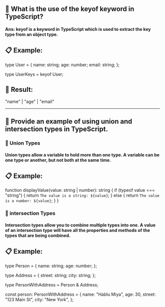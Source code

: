 ## 🔑 What is the use of the keyof keyword in TypeScript?
#### Ans: keyof is a keyword in TypeScript which is used to extract the key type from an object type.
## 📋 Example:
type User = {
  name: string;
  age: number;
  email: string;
};

type UserKeys = keyof User;

## 📝 Result:
"name" | "age" | "email"


---



## 🔑  Provide an example of using union and intersection types in TypeScript.

### 🔗 Union Types

#### Union types allow a variable to hold more than one type. A variable can be one type or another, but not both at the same time.

## 📋 Example:
function displayValue(value: string | number): string {
  if (typeof value === "string") {
    return `The value is a string: ${value}`;
  } else {
    return `The value is a number: ${value}`;
  }
}


### 🔗  intersection  Types

#### Intersection types allow you to combine multiple types into one. A value of an intersection type will have all the properties and methods of the types that are being combined.

## 📋 Example:
type Person = {
  name: string;
  age: number;
};

type Address = {
  street: string;
  city: string;
};

type PersonWithAddress = Person & Address;

const person: PersonWithAddress = {
  name: "Hablu Miya",
  age: 30,
  street: "123 Main St",
  city: "New York",
};








